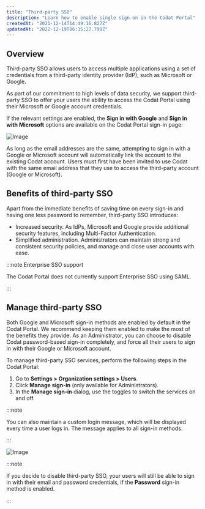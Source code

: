 ```yaml
---
title: "Third-party SSO"
description: "Learn how to enable single sign-on in the Codat Portal"
createdAt: "2021-12-14T14:49:16.827Z"
updatedAt: "2022-12-19T06:15:27.799Z"
---
```


## Overview

Third-party SSO allows users to access multiple applications using a set of credentials from a third-party identity provider (IdP), such as Microsoft or Google.

As part of our commitment to high levels of data security, we support third-party SSO to offer your users the ability to access the Codat Portal using their Microsoft or Google account credentials.

If the relevant settings are enabled, the **Sign in with Google** and **Sign in with Microsoft** options are available on the Codat Portal sign-in page:

![Image](img/other-guides/portal_sign-in-to-codat.png)

As long as the email addresses are the same, attempting to sign in with a Google or Microsoft account will automatically link the account to the existing Codat account. Users must first have been invited to use Codat with the same email address that they use to access the third-party account (Google or Microsoft).

## Benefits of third-party SSO

Apart from the immediate benefits of saving time on every sign-in and having one less password to remember, third-party SSO introduces:

- Increased security. As IdPs, Microsoft and Google provide additional security features, including Multi-Factor Authentication.
- Simplified administration. Administrators can maintain strong and consistent security policies, and manage and close user accounts with ease.

:::note Enterprise SSO support
 
The Codat Portal does not currently support Enterprise SSO using SAML.

:::

## Manage third-party SSO

Both Google and Microsoft sign-in methods are enabled by default in the Codat Portal. We recommend keeping them enabled to make the most of the benefits they provide. As an Administrator, you can choose to disable Codat password-based sign-in completely, and force all their users to sign in with their Google or Microsoft account.

To manage third-party SSO services, perform the following steps in the Codat Portal:

1. Go to **Settings > Organization settings > Users**.
2. Click **Manage sign-in** (only available for Administrators).
3. In the **Manage sign-in** dialog, use the toggles to switch the services on and off.

:::note

You can also maintain a custom login message, which will be displayed every time a user logs in. The message applies to all sign-in methods.

:::

![Image](img/other-guides/portal_manage-sign-in-inc-custom-login-message.png)

:::note

If you decide to disable third-party SSO, your users will still be able to sign in with their email and password credentials, if the **Password** sign-in method is enabled.

:::
